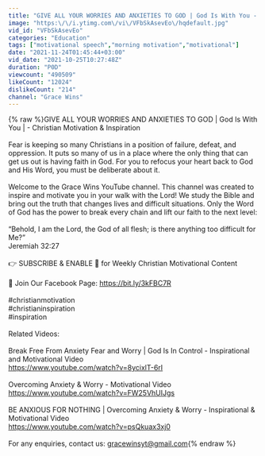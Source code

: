 ```yaml
---
title: "GIVE ALL YOUR WORRIES AND ANXIETIES TO GOD | God Is With You - Christian Motivation & Inspiration"
image: "https:\/\/i.ytimg.com\/vi\/VFbSkAsevEo\/hqdefault.jpg"
vid_id: "VFbSkAsevEo"
categories: "Education"
tags: ["motivational speech","morning motivation","motivational"]
date: "2021-11-24T01:45:44+03:00"
vid_date: "2021-10-25T10:27:48Z"
duration: "P0D"
viewcount: "490509"
likeCount: "12024"
dislikeCount: "214"
channel: "Grace Wins"
---
```

{% raw %}GIVE ALL YOUR WORRIES AND ANXIETIES TO GOD | God Is With You |  - Christian Motivation &amp; Inspiration<br /><br />Fear is keeping so many Christians in a position of failure, defeat, and oppression. It puts so many of us in a place where the only thing that can get us out is having faith in God. For you to refocus your heart back to God and His Word, you must be deliberate about it. <br /><br />Welcome to the Grace Wins YouTube channel. This channel was created to inspire and motivate you in your walk with the Lord! We study the Bible and bring out the truth that changes lives and difficult situations. Only the Word of God has the power to break every chain and lift our faith to the next level: <br /><br />“Behold, I am the Lord, the God of all flesh; is there anything too difficult for Me?”<br />Jeremiah 32:27<br /><br />👉 SUBSCRIBE &amp; ENABLE 🔔 for Weekly Christian Motivational Content<br /><br />📲 Join Our Facebook Page: <a rel="nofollow" target="blank" href="https://bit.ly/3kFBC7R">https://bit.ly/3kFBC7R</a><br /><br />#christianmotivation<br />#christianinspiration <br />#inspiration<br /><br />Related Videos: <br /><br />Break Free From Anxiety Fear and Worry | God Is In Control - Inspirational and Motivational Video<br /><a rel="nofollow" target="blank" href="https://www.youtube.com/watch?v=8ycixlT-6rI">https://www.youtube.com/watch?v=8ycixlT-6rI</a><br /><br />Overcoming Anxiety &amp; Worry - Motivational Video<br /><a rel="nofollow" target="blank" href="https://www.youtube.com/watch?v=FW25VhUIJgs">https://www.youtube.com/watch?v=FW25VhUIJgs</a><br /><br />BE ANXIOUS FOR NOTHING | Overcoming Anxiety &amp; Worry - Inspirational &amp; Motivational Video<br /><a rel="nofollow" target="blank" href="https://www.youtube.com/watch?v=psQkuax3xj0">https://www.youtube.com/watch?v=psQkuax3xj0</a><br /><br />For any enquiries, contact us: gracewinsyt@gmail.com{% endraw %}
